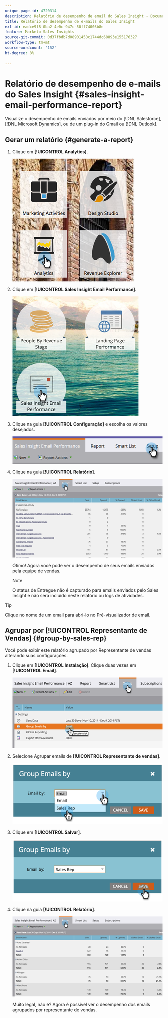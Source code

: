 ```yaml
---
unique-page-id: 4720314
description: Relatório de desempenho de email do Sales Insight - Documentação do Marketo - Documentação do produto
title: Relatório de desempenho de e-mails do Sales Insight
exl-id: eadce9f8-0ba2-4e0c-947c-50ff74003b8e
feature: Marketo Sales Insights
source-git-commit: 0d37fbdb7d08901458c1744dc68893e155176327
workflow-type: tm+mt
source-wordcount: '152'
ht-degree: 8%

---
```


# Relatório de desempenho de e-mails do Sales Insight {#sales-insight-email-performance-report}

Visualize o desempenho de emails enviados por meio do [!DNL Salesforce], [!DNL Microsoft Dynamics], ou de um plug-in do Gmail ou [!DNL Outlook].

## Gerar um relatório {#generate-a-report}

1. Clique em **[!UICONTROL Analytics]**.

   ![](assets/mainnav-analyticshand-small.png)

1. Clique em **[!UICONTROL Sales Insight Email Performance]**.

   ![](assets/analytics-salesemailreporthand.png)

1. Clique na guia **[!UICONTROL Configuração]** e escolha os valores desejados.

   ![](assets/three.png)

1. Clique na guia **[!UICONTROL Relatório]**.

   ![](assets/image2014-12-9-12-3a5-3a35.png)

   Ótimo! Agora você pode ver o desempenho de seus emails enviados pela equipe de vendas.

   >[!NOTE]
   >
   >O status de Entregue não é capturado para emails enviados pelo Sales Insight e não será incluído neste relatório ou logs de atividades.

>[!TIP]
>
>Clique no nome de um email para abri-lo no Pré-visualizador de email.

## Agrupar por [!UICONTROL Representante de Vendas] {#group-by-sales-rep}

Você pode exibir este relatório agrupado por Representante de vendas alterando suas configurações.

1. Clique em **[!UICONTROL Instalação]**. Clique duas vezes em **[!UICONTROL Email]**.

   ![](assets/image2014-12-9-12-3a12-3a19.png)

1. Selecione Agrupar emails de **[!UICONTROL Representante de vendas]**.

   ![](assets/image2014-12-9-12-3a16-3a42.png)

1. Clique em **[!UICONTROL Salvar]**.

   ![](assets/image2014-12-9-12-3a17-3a39.png)

1. Clique na guia **[!UICONTROL Relatório]**.

   ![](assets/image2014-12-9-12-3a19-3a7.png)

   Muito legal, não é? Agora é possível ver o desempenho dos emails agrupados por representante de vendas.
